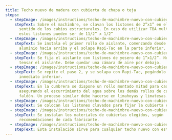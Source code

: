 ```yaml
---
title: Techo nuevo de madera con cubierta de chapa o teja
steps:
  - stepImage: /images/instructions/techo-de-machimbre-nuevo-con-cubierta-de-chapa-o-teja/techo-de-machimbre-nuevo-con-cubierta-de-chapa-o-teja-1.webp
    stepText: Sobre el machimbre, se clavan los listones de 2”x1” en el mismo
      sentido de los cabios estructurales. En caso de utilizar TBA multicapa
      estos listones pueden ser de 11/2” x 1/2”
  - stepImage: /images/instructions/techo-de-machimbre-nuevo-con-cubierta-de-chapa-o-teja/techo-de-machimbre-nuevo-con-cubierta-de-chapa-o-teja-2.webp
    stepText: Se instala el primer rollo de aislante, comenzando desde abajo, con el
      aluminio hacia arriba y el solape Rapi-Tac en la parte inferior.
  - stepImage: /images/instructions/techo-de-machimbre-nuevo-con-cubierta-de-chapa-o-teja/techo-de-machimbre-nuevo-con-cubierta-de-chapa-o-teja-3.webp
    stepText: Se fija el aislante con listones de yesero de 1”x1/2”. No es necesario
      tensar el aislante. Debe quedar una cámara de aire por debajo.
  - stepImage: /images/instructions/techo-de-machimbre-nuevo-con-cubierta-de-chapa-o-teja/techo-de-machimbre-nuevo-con-cubierta-de-chapa-o-teja-4.webp
    stepText: Se repite el paso 2, y se solapa con Rapi-Tac, pegándolo al rollo
      inmediato inferior.
  - stepImage: /images/instructions/techo-de-machimbre-nuevo-con-cubierta-de-chapa-o-teja/techo-de-machimbre-nuevo-con-cubierta-de-chapa-o-teja-5.webp
    stepText: En la cumbrera se dispone un rollo montado mitad para cada lado,
      asegurando el escurrimiento del agua sobre los demás rollos de cada
      faldón. Un proceso similar debe hacerse en limahoyas y limatesas.
  - stepImage: /images/instructions/techo-de-machimbre-nuevo-con-cubierta-de-chapa-o-teja/techo-de-machimbre-nuevo-con-cubierta-de-chapa-o-teja-6.webp
    stepText: Se colocan los listones clavados para fijar la cubierta elegida.
  - stepImage: /images/instructions/techo-de-machimbre-nuevo-con-cubierta-de-chapa-o-teja/techo-de-machimbre-nuevo-con-cubierta-de-chapa-o-teja-7.webp
    stepText: Se instalan los materiales de cubiertas elegidos, según
      recomendaciones de cada fabricante.
  - stepImage: /images/instructions/techo-de-machimbre-nuevo-con-cubierta-de-chapa-o-teja/techo-de-machimbre-nuevo-con-cubierta-de-chapa-o-teja-8.jpg
    stepText: Esta instalación sirve para cualquier techo nuevo con estructura de madera, tanto para chapa como para teja.
---
```

